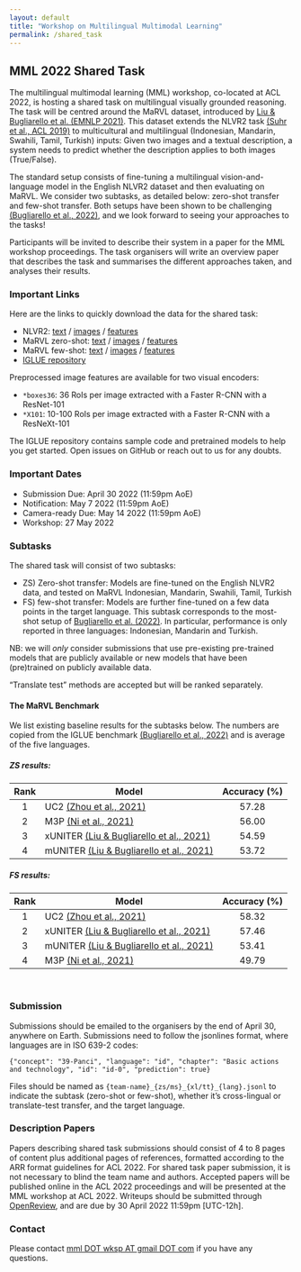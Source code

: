 ```yaml
---
layout: default
title: "Workshop on Multilingual Multimodal Learning"
permalink: /shared_task
---
```



## MML 2022 Shared Task

The multilingual multimodal learning (MML) workshop, co-located at ACL 2022, is hosting a shared task on multilingual visually grounded reasoning. The task will be centred around the MaRVL dataset, introduced by [Liu & Bugliarello et al. (EMNLP 2021)](https://marvl-challenge.github.io). This dataset extends the NLVR2 task [(Suhr et al., ACL 2019)](https://lil.nlp.cornell.edu/nlvr/) to multicultural and multilingual (Indonesian, Mandarin, Swahili, Tamil, Turkish) inputs: Given two images and a textual description, a system needs to predict whether the description applies to both images (True/False).

The standard setup consists of fine-tuning a multilingual vision-and-language model in the English NLVR2 dataset and then evaluating on MaRVL. We consider two subtasks, as detailed below: zero-shot transfer and few-shot transfer. Both setups have been shown to be challenging [(Bugliarello et al., 2022)](https://iglue-benchmark.github.io), and we look forward to seeing your approaches to the tasks!

Participants will be invited to describe their system in a paper for the MML workshop proceedings. The task organisers will write an overview paper that describes the task and summarises the different approaches taken, and analyses their results.



### Important Links
Here are the links to quickly download the data for the shared task:
* NLVR2: [text](https://github.com/e-bug/iglue/tree/main/datasets/nlvr2/annotations) / [images](https://github.com/lil-lab/nlvr/tree/master/nlvr2#direct-image-download) / [features](https://sid.erda.dk/sharelink/FjJUsFbRWO)
* MaRVL zero-shot: [text](https://github.com/e-bug/iglue/tree/main/datasets/marvl/zero_shot) / [images](https://dataverse.scholarsportal.info/dataset.xhtml?persistentId=doi:10.5683/SP3/42VZ4P) / [features](https://sid.erda.dk/sharelink/fMNmRmJgQA)
* MaRVL few-shot: [text](https://github.com/e-bug/iglue/tree/main/datasets/marvl/few_shot/annotations) / [images](https://dataverse.scholarsportal.info/dataset.xhtml?persistentId=doi:10.5683/SP3/42VZ4P) / [features](https://sid.erda.dk/sharelink/fMNmRmJgQA)
* [IGLUE repository](https://github.com/e-bug/iglue)

Preprocessed image features are available for two visual encoders:
- `*boxes36`: 36 RoIs per image extracted with a Faster R-CNN with a ResNet-101
- `*X101`: 10-100 RoIs per image extracted with a Faster R-CNN with a ResNeXt-101

The IGLUE repository contains sample code and pretrained models to help you get started. Open issues on GitHub or reach out to us for any doubts.

### Important Dates
- Submission Due: April 30 2022 (11:59pm AoE)
- Notification: May 7 2022 (11:59pm AoE)
- Camera-ready Due: May 14 2022 (11:59pm AoE)
- Workshop: 27 May 2022

### Subtasks
The shared task will consist of two subtasks:
- ZS) Zero-shot transfer: Models are fine-tuned on the English NLVR2 data, and tested on MaRVL Indonesian, Mandarin, Swahili, Tamil, Turkish
- FS) few-shot transfer: Models are further fine-tuned on a few data points in the target language. This subtask corresponds to the most-shot setup of [Bugliarello et al. (2022)](https://iglue-benchmark.github.io/). In particular, performance is only reported in three languages: Indonesian, Mandarin and Turkish.

NB: we will *only* consider submissions that use pre-existing pre-trained models that are publicly available or new models that have been (pre)trained on publicly available data.

“Translate test” methods are accepted but will be ranked separately. 

#### The MaRVL Benchmark

We list existing baseline results for the subtasks below. The numbers are copied from the IGLUE benchmark [(Bugliarello et al., 2022)](https://iglue-benchmark.github.io) and is average of the five languages.


##### **_ZS results:_**

| Rank | Model   | Accuracy (%) |
|:------:|---------|:------------:|
|   1  | UC2 [(Zhou et al., 2021)](https://arxiv.org/abs/2104.00332)     |     57.28    |
|   2  | M3P [(Ni et al., 2021)](https://arxiv.org/pdf/2006.02635.pdf)    |     56.00    |
|   3  | xUNITER [(Liu & Bugliarello et al., 2021)](https://aclanthology.org/2021.emnlp-main.818.pdf) |     54.59    |
|   4  | mUNITER [(Liu & Bugliarello et al., 2021)](https://aclanthology.org/2021.emnlp-main.818.pdf) |     53.72    |

##### **_FS results:_**

| Rank | Model   | Accuracy (%) |
|:------:|---------|:--------------:|
|   1  | UC2 [(Zhou et al., 2021)](https://arxiv.org/abs/2104.00332)     |      58.32    |
|   2  | xUNITER [(Liu & Bugliarello et al., 2021)](https://aclanthology.org/2021.emnlp-main.818.pdf) |      57.46    |
|   3  | mUNITER [(Liu & Bugliarello et al., 2021)](https://aclanthology.org/2021.emnlp-main.818.pdf) |      53.41    |
|   4  | M3P [(Ni et al., 2021)](https://arxiv.org/pdf/2006.02635.pdf)     |      49.79    |

<br>

### Submission
Submissions should be emailed to the organisers by the end of April 30, anywhere on Earth.
Submissions need to follow the jsonlines format, where languages are in ISO 639-2 codes:
```
{"concept": "39-Panci", "language": "id", "chapter": "Basic actions and technology", "id": "id-0", "prediction": true}
```
Files should be named as `{team-name}_{zs/ms}_{xl/tt}_{lang}.jsonl` to indicate the subtask (zero-shot or few-shot), whether it’s cross-lingual or translate-test transfer, and the target language.

### Description Papers
Papers describing shared task submissions should consist of 4 to 8 pages of content plus additional pages of references, formatted according to the ARR format guidelines for ACL 2022. For shared task paper submission, it is not necessary to blind the team name and authors. Accepted papers will be published online in the ACL 2022 proceedings and will be presented at the MML workshop at ACL 2022. Writeups should be submitted through [OpenReview](https://openreview.net/group/edit?id=aclweb.org/ACL/2022/Workshop/MML), and are due by 30 April 2022 11:59pm [UTC-12h].


### Contact
Please contact [mml DOT wksp AT gmail DOT com](mailto:mml.wksp@gmail.com) if you have any questions.



